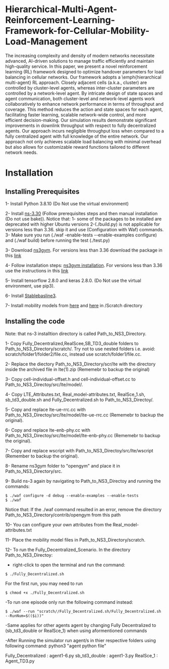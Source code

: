 # Hierarchical-Multi-Agent-Reinforcement-Learning-Framework-for-Cellular-Mobility-Load-Management

The increasing complexity and density of modern networks necessitate advanced, AI-driven solutions to manage traffic efficiently and maintain high-quality service. In this paper, we present a novel reinforcement learning (RL) framework designed to optimize handover parameters for load balancing in cellular networks. Our framework adopts a \emph{hierarchical multi-agent} RL approach. Closely adjacent cells (a.k.a., cluster) are controlled by cluster-level agents, whereas inter-cluster parameters are controlled by a network-level agent. By intricate design of state spaces and agent communication, both cluster-level and network-level agents work collaboratively to enhance network performance in terms of throughput and coverage. This method reduces the action and state spaces for each agent, facilitating faster learning, scalable network-wide control, and more efficient decision-making. Our simulation results demonstrate significant improvements in downlink throughput with respect to fully decentralized agents. Our approach incurs negligible throughput loss when compared to a fully centralized agent with full knowledge of the entire network. Our approach not only achieves scalable load balancing with minimal overhead but also allows for customizable reward functions tailored to different network needs.

# Installation
## Installing Prerequisites

1- Install Python 3.8.10 (Do Not use the virtual environment)

2- Install [ns-3.30](https://www.nsnam.org/wiki/Installation) (Follow prerequisites steps and then manual installation (Do not use bake)).
 Notice that:  1- some of the packages to be installed are deprecated with higher Ubuntu versions
			         2-(./build.py) is not applicable for versions less than 3.36. skip it and use (Configuration with Waf) commands. 
			         3- Make sure you run (./waf -enable-tests --enable-examples configure) and (./waf build) before running the test (./test.py)

3- Download [ns3gym](https://apps.nsnam.org/app/ns3-gym/). For versions less than 3.36 download the package in this [link](https://github.com/tkn-tub/ns3-gym/tree/app)


4- Follow installation steps: [ns3gym installation](https://github.com/tkn-tub/ns3-gym). For versions less than 3.36 use the instructions in this [link](https://github.com/tkn-tub/ns3-gym/tree/app)


5- Install tensorflow 2.8.0 and keras 2.8.0. (Do Not use the virtual environment, use pip3). 

6- Install [Stablebasline3](https://github.com/DLR-RM/stable-baselines3).

7- Install mobility models from [here](https://drive.google.com/file/d/1fyL4PGqiqbIlOouuoAEH4TrHVXOqhQWG/view?usp=sharing) and [here](https://drive.google.com/file/d/11UdEeDm5oidBuLs9Ud9w5zmWwloGh8Z3/view?usp=sharing) in /Scratch directory
## Installing the code

Note: that ns-3 installtion directory is called Path_to_NS3_Directory.

1- Copy Fully_Decentralized,RealScee,SB_TD3_double folders to Path_to_NS3_Directory/scratch/. Try not to use nested folders i.e. avoid: scratch/folder1/folder2/file.cc, instead use scratch/folder1/file.cc. 

2- Replace the diectory Path_to_NS3_Directory/scr/lte with the directory inside the archived file in lte(1).zip (Rememebr to backup the original)

3- Copy cell-individual-offset.h and cell-individual-offset.cc to Path_to_NS3_Directoy/src/lte/model/.

4- Copy LTE_Attributes.txt, Real_model-attributes.txt, RealSce_1.sh, sb_td3_double.sh and Fully_Decentralized.sh to Path_to_NS3_Directoy/.

5- Copy and replace lte-ue-rrc.cc with Path_to_NS3_Directoy/src/lte/model/lte-ue-rrc.cc (Rememebr to backup the original).

6- Copy and replace lte-enb-phy.cc with Path_to_NS3_Directoy/src/lte/model/lte-enb-phy.cc (Rememebr to backup the original).

7- Copy and replace wscript with Path_to_NS3_Directoy/src/lte/wscript (Remember to backup the original).

8- Rename ns3gym folder to "opengym" and place it in Path_to_NS3_Directory/src.

9- Build ns-3 again by navigating to Path_to_NS3_Directoy and running the commands:
```
$ ./waf configure -d debug --enable-examples --enable-tests
$ ./waf
```
Notice that: If the ./waf command resulted in an error, remove the directory Path_to_NS3_Directory/contrib/opengym from this path
  
10- You can configure your own attributes from the Real_model-attributes.txt

11- Place the mobility model files in Path_to_NS3_Directory/scratch.

12- To run the Fully_Decentralized_Scenario. In the directory Path_to_NS3_Directoy:

- right-click to open the terminal and run the command:
     
```
$ ./Fully_Decentralized.sh
```
For the first run, you may need to run
```
$ chmod +x ./Fully_Decentralized.sh
```

-To run one episode only run the following command instead:

```
$ ./waf --run "scratch//Fully_Decentralized.sh/Fully_Decentralized.sh --RunNum=$(($i))"
```
-Same applies for other agents agent by changing Fully Decentralized to (sb_td3_double or RealSce_1) when using aformentioned commands

-After Running the simulator run agent/s in thier respective folders using following command:
	python3 "agent python file"
 
Fully_Decentralized : agent1-6.py
sb_td3_double : agent1-3.py
RealSce_1 : Agent_TD3.py

